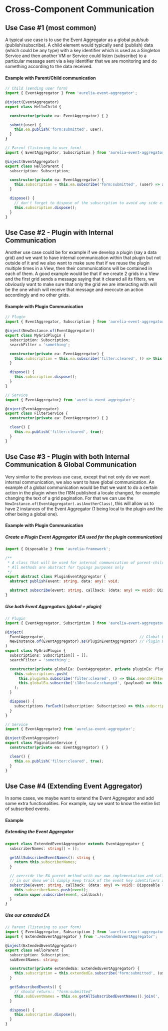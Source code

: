 # Cross-Component Communication

## Use Case #1 (most common)
A typical use case is to use the Event Aggregator as a global pub/sub (publish/subscribe). A child element would typically send (publish) data (which could be any type) with a key identifier which is used as a Singleton Service and then another VM or Service could listen (subscribe) to a particular message sent via a key identifier that we are monitoring and do something according to the data received.

#### Example with Parent/Child communication
```ts
// Child (sending user form)
import { EventAggregator } from 'aurelia-event-aggregator';

@inject(EventAggregator)
export class HelloChild {

  constructor(private ea: EventAggregator) { }

  submit(user) {
    this.ea.publish('form:submitted', user);
  }
}
```

```ts
// Parent (listening to user form)
import { EventAggregator, Subscription } from 'aurelia-event-aggregator';

@inject(EventAggregator)
export class HelloParent {
  subscription: Subscription;

  constructor(private ea: EventAggregator) {
    this.subscription = this.ea.subscribe('form:submitted', (user) => alert(`Hello ${user.firstName}`));
  }

  dispose() {
    // don't forget to dispose of the subscription to avoid any side effect
    this.subscription.dispose();
  }
}
```

## Use Case #2 - Plugin with Internal Communication
Another use case could be for example if we develop a plugin (say a data grid) and we want to have internal communication within that plugin but not outside of it and we also want to make sure that if we reuse the plugin multiple times in a View, then their communications will be contained in each of them. A good example would be that if we create 2 grids in a View and the first grid sends a message saying that it cleared all its filters, we obviously want to make sure that only the grid we are interacting with will be the one which will receive that message and execcute an action accordingly and no other grids.

#### Example with Plugin Communication
```ts
// Plugin
import { EventAggregator, Subscription } from 'aurelia-event-aggregator';

@inject(NewInstance.of(EventAggregator))
export class MyGridPlugin {
  subscription: Subscription;
  searchFilter = 'something';

  constructor(private ea: EventAggregator) {
    this.subscription = this.ea.subscribe('filter:cleared', () => this.searchFilter = '');
  }

  dispose() {
    this.subscription.dispose();
  }
}
```

```ts
// Service
import { EventAggregator} from 'aurelia-event-aggregator';

@inject(EventAggregator)
export class FilterService {
  constructor(private ea: EventAggregator) { }

  clear() {
    this.ea.publish('filter:cleared', true);
  }
}
```

## Use Case #3 - Plugin with both Internal Communication & Global Communication
Very similar to the previous use case, except that not only do we want internal communication, we also want to have global communication. An example of a global communication would be that we want to do a certain action in the plugin when the I18N published a locale changed, for example changing the text of a grid pagination. For that we can use the `NewInstance.of(EventAggregator).as(AnotherClass)`, this will allow us to have 2 instances of the Event Aggregator (1 being local to the plugin and the other being a global one).

#### Example with Plugin Communication
##### Create a Plugin Event Aggregator (EA used for the plugin communication)
```ts
import { Disposable } from 'aurelia-framework';

/**
 * A class that will be used for internal communication of parent-child
 * All methods are abstract for typings purposes only
 */
export abstract class PluginEventAggregator {
  abstract publish(event: string, data: any): void;

  abstract subscribe(event: string, callback: (data: any) => void): Disposable;
}
```

##### Use both Event Aggregators (global + plugin)
```ts
// Plugin
import { EventAggregator, Subscription } from 'aurelia-event-aggregator';

@inject(
  EventAggregator,                                          // Global EA
  NewInstance.of(EventAggregator).as(PluginEventAggregator) // Plugin EA
)
export class MyGridPlugin {
  subscriptions: Subscription[] = [];
  searchFilter = 'something';

  constructor(private globalEa: EventAggregator, private pluginEa: PluginEventAggregator) {
    this.subscriptions.push(
      this.pluginEa.subscribe('filter:cleared', () => this.searchFilter = ''),
      this.globalEa.subscribe('i18n:locale:changed', (payload) => this.translatePaginationTexts(payload))
    );
  }

  dispose() {
    subscriptions.forEach((subscription: Subscription) => this.subscription.dispose());
  }
}
```

```ts
// Service
import { EventAggregator} from 'aurelia-event-aggregator';

@inject(EventAggregator)
export class PaginationService {
  constructor(private ea: EventAggregator) { }

  clear() {
    this.ea.publish('filter:cleared', true);
  }
}
```

## Use Case #4 (Extending Event Aggregator)
In some cases, we maybe want to extend the Event Aggregator and add some extra functionalities. For example, say we want to know the entire list of subscribed events.

#### Example
##### Extending the Event Aggregator
```ts
export class ExtendedEventAggregator extends EventAggregator {
  subscriberNames: string[] = [];

  getAllSubscribedEventNames(): string {
    return this.subscriberNames;
  }

  // override the EA parent method with our own implementation and call the parent method when we're done
  // in our demo we'll simply keep track of the event key identifiers and push them into an array
  subscribe(event: string, callback: (data: any) => void): Disposable {
    this.subscriberNames.push(event);
    return super.subscribe(event, callback);
  }
}
```

##### Use our extended EA
```ts
// Parent (listening to user form)
import { EventAggregator, Subscription } from 'aurelia-event-aggregator';
import { ExtendedEventAggregator } from './extendedEventAggregator';

@inject(ExtendedEventAggregator)
export class HelloParent {
  subscription: Subscription;
  subEventNames: string;

  constructor(private extendedEa: ExtendedEventAggregator) {
    this.subscription = this.extendedEa.subscribe('form:submitted', (user) => alert(`Hello ${user.firstName}`));
  }

  getSubscribedEvents() {
    // should return:: "form:submitted"
    this.subEventNames = this.ea.getAllSubscribedEventNames().join(', ');
  }

  dispose() {
    this.subscription.dispose();
  }
}
```

